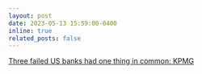 ```yaml
---
layout: post
date: 2023-05-13 15:59:00-0400
inline: true
related_posts: false
---
```


[Three failed US banks had one thing in common: KPMG](https://www.ft.com/content/feb33914-493e-467c-b67e-28fcd1b3814d)
